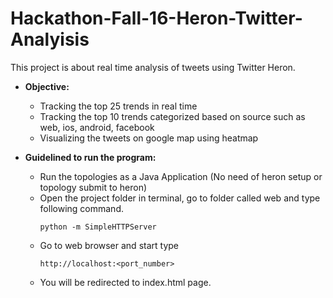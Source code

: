 # Hackathon-Fall-16-Heron-Twitter-Analyisis
This project is about real time analysis of tweets using Twitter Heron.

* **Objective:** 
   - Tracking the top 25 trends in real time
   - Tracking the top 10 trends categorized based on source such as web, ios, android, facebook
   - Visualizing the tweets on google map using heatmap

* **Guidelined to run the program:** 
   - Run the topologies as a Java Application (No need of heron setup or topology submit to heron)
   - Open the project folder in terminal, go to folder called web and type following command.
        ```
        python -m SimpleHTTPServer
        
       ```
   - Go to web browser and start type
      ```
      http://localhost:<port_number>
      ```
   - You will be redirected to index.html page.
      
   
       
